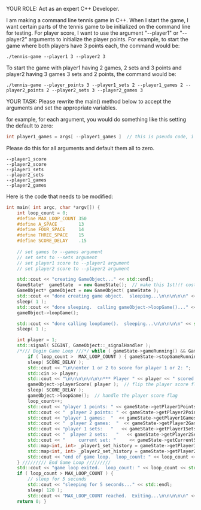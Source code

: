 YOUR ROLE:
Act as an expert C++ Developer.

I am making a command line tennis game in C++.  When I start the game, I want certain parts of the tennis game to be initialized on the command line for testing.
For player score, I want to use the argument "--player1" or "--player2" arguments to initialize the player points.  For example, to start the game where both players have 3 points each, the command would be:
``` command
./tennis-game --player1 3 --player2 3
```

To start the game with player1 having 2 games, 2 sets and 3 points and player2 having 3 games 3 sets and 2 points, the command would be:
``` command
./tennis-game --player_points 3 --player1_sets 2 --player1_games 2 --player2_points 2 --player2_sets 3 --player2_games 3
```

YOUR TASK:
Please rewrite the main() method below to accept the arguments and set the appropriate variables.

for example, for each argument, you would do something like this setting the default to zero:
``` cpp
int player1_games = args[ --player1_games ]  // this is pseudo code, i don't know how to do this
```

Please do this for all arguments and default them all to zero.
``` arguments
--player1_score
--player2_score
--player1_sets
--player2_sets
--player1_games
--player2_games
```

Here is the code that needs to be modified:
``` cpp
int main( int argc, char *argv[]) {
    int loop_count = 0;
    #define MAX_LOOP_COUNT 350
    #define A_SPACE        13
    #define FOUR_SPACE     14
    #define THREE_SPACE    15
    #define SCORE_DELAY    .15
    
    // set games to --games argument
    // set sets to --sets argument
    // set player1 score to --player1 argument
    // set player2 score to --player2 argument

    std::cout << "creating GameObject..." << std::endl;
    GameState*  gameState  = new GameState();  // make this 1st!!! cost me 3 days of debugging
    GameObject* gameObject = new GameObject( gameState );
    std::cout << "done creating game object.  sleeping...\n\n\n\n\n" << std::endl;
    sleep( 1 );
    std::cout << "done sleeping.  calling gameObject->loopGame()..." << std::endl;
    gameObject->loopGame();

    std::cout << "done calling loopGame().  sleeping...\n\n\n\n\n" << std::endl;
    sleep( 1 );

    int player = 1;
    std::signal( SIGINT, GameObject::_signalHandler );
    /*/// Begin Game Loop ///*/ while ( gameState->gameRunning() && GameObject::gSignalStatus != SIGINT ) { 
        if ( loop_count >  MAX_LOOP_COUNT ) { gameState->stopGameRunning(); }
        sleep( SCORE_DELAY );
        std::cout << "\n\nenter 1 or 2 to score for player 1 or 2: ";
        std::cin >> player;
        std::cout << "\n\n\n\n\n\n\n*** Player " << player << " scored ***\n" << std::endl;
        gameObject->playerScore( player );  // flip the player score flag
        sleep( SCORE_DELAY );
        gameObject->loopGame();  // handle the player score flag
        loop_count++;
        std::cout << "player 1 points: " << gameState->getPlayer1Points();
        std::cout << "  player 2 points: " << gameState->getPlayer2Points() << std::endl;
        std::cout << "player 1 games:  "  << gameState->getPlayer1Games();
        std::cout << "  player 2 games:  "  << gameState->getPlayer2Games()  << std::endl;
        std::cout << "player 1 sets:   "   << gameState->getPlayer1Sets();
        std::cout << "  player 2 sets:   "   << gameState->getPlayer2Sets();
        std::cout << "     current set: "     << gameState->getCurrentSet()      << std::endl;
        std::map<int, int> _player1_set_history = gameState->getPlayer1SetHistory();
        std::map<int, int> _player2_set_history = gameState->getPlayer2SetHistory();
        std::cout << "end of game loop.  loop_count: " << loop_count << std::endl;
    } ///////// End Game Loop /////////
    std::cout << "game loop exited.  loop_count: " << loop_count << std::endl;
    if ( loop_count > MAX_LOOP_COUNT ) {
        // sleep for 5 seconds
        std::cout << "sleeping for 5 seconds..." << std::endl;
        sleep( 120 );
        std::cout << "MAX_LOOP_COUNT reached.  Exiting...\n\n\n\n\n" << std::endl; }
    return 0; }
```
 